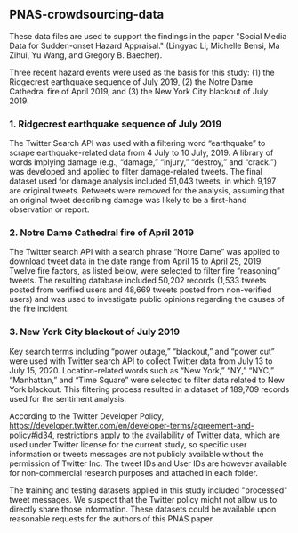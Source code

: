 ## PNAS-crowdsourcing-data

These data files are used to support the findings in the paper "Social Media Data for Sudden-onset Hazard Appraisal." (Lingyao Li, Michelle Bensi, Ma Zihui, Yu Wang, and Gregory B. Baecher).

Three recent hazard events were used as the basis for this study: (1) the Ridgecrest earthquake sequence of July 2019, (2) the Notre Dame Cathedral fire of April 2019, and (3) the New York City blackout of July 2019.

### 1. Ridgecrest earthquake sequence of July 2019
The Twitter Search API was used with a filtering word “earthquake” to scrape earthquake-related data from 4 July to 10 July, 2019. A library of words implying damage (e.g., “damage,” “injury,” “destroy,” and “crack.”) was developed and applied to filter damage-related tweets. The final dataset used for damage analysis included 51,043 tweets, in which 9,197 are original tweets. Retweets were removed for the analysis, assuming that an original tweet describing damage was likely to be a first-hand observation or report. 

### 2. Notre Dame Cathedral fire of April 2019
The Twitter search API with a search phrase “Notre Dame” was applied to download tweet data in the date range from April 15 to April 25, 2019. Twelve fire factors, as listed below, were selected to filter fire “reasoning” tweets. The resulting database included 50,202 records (1,533 tweets posted from verified users and 48,669 tweets posted from non-verified users) and was used to investigate public opinions regarding the causes of the fire incident. 

### 3. New York City blackout of July 2019
Key search terms including “power outage,” “blackout,” and “power cut” were used with Twitter search API to collect Twitter data from July 13 to July 15, 2020. Location-related words such as “New York,” “NY,” “NYC,” “Manhattan,” and “Time Square” were selected to filter data related to New York blackout. This filtering process resulted in a dataset of 189,709 records used for the sentiment analysis. 



According to the Twitter Developer Policy, https://developer.twitter.com/en/developer-terms/agreement-and-policy#id34, restrictions apply to the availability of Twitter data, which are used under Twitter license for the current study, so specific user information or tweets messages are not publicly available without the permission of Twitter Inc. The tweet IDs and User IDs are however available for non-commercial research purposes and attached in each folder. 

The training and testing datasets applied in this study included "processed" tweet messages. We suspect that the Twitter policy might not allow us to directly share those information. These datasets could be available upon reasonable requests for the authors of this PNAS paper. 

